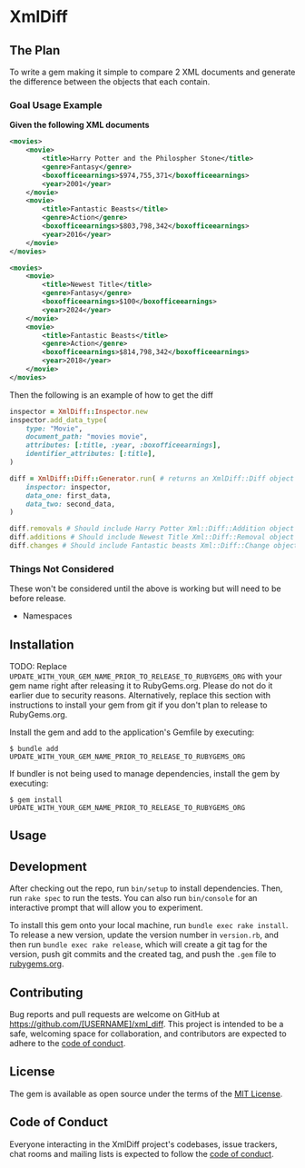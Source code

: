 # XmlDiff

## The Plan

To write a gem making it simple to compare 2 XML documents and generate the difference between the objects that each contain.

### Goal Usage Example

**Given the following XML documents**

```xml
<movies>
    <movie>
        <title>Harry Potter and the Philospher Stone</title>
        <genre>Fantasy</genre>
        <boxofficeearnings>$974,755,371</boxofficeearnings>
        <year>2001</year>
    </movie>
    <movie>
        <title>Fantastic Beasts</title>
        <genre>Action</genre>
        <boxofficeearnings>$803,798,342</boxofficeearnings>
        <year>2016</year>
    </movie>
</movies>
```

```xml
<movies>
    <movie>
        <title>Newest Title</title>
        <genre>Fantasy</genre>
        <boxofficeearnings>$100</boxofficeearnings>
        <year>2024</year>
    </movie>
    <movie>
        <title>Fantastic Beasts</title>
        <genre>Action</genre>
        <boxofficeearnings>$814,798,342</boxofficeearnings>
        <year>2018</year>
    </movie>
</movies>
```

Then the following is an example of how to get the diff

```ruby
inspector = XmlDiff::Inspector.new
inspector.add_data_type(
    type: "Movie",
    document_path: "movies movie",
    attributes: [:title, :year, :boxofficeearnings],
    identifier_attributes: [:title],
)

diff = XmlDiff::Diff::Generator.run( # returns an XmlDiff::Diff object
    inspector: inspector,
    data_one: first_data,
    data_two: second_data,
)

diff.removals # Should include Harry Potter Xml::Diff::Addition object
diff.additions # Should include Newest Title Xml::Diff::Removal object
diff.changes # Should include Fantastic beasts Xml::Diff::Change object
```

### Things Not Considered

These won't be considered until the above is working but will need to be before release.

- Namespaces

## Installation

TODO: Replace `UPDATE_WITH_YOUR_GEM_NAME_PRIOR_TO_RELEASE_TO_RUBYGEMS_ORG` with your gem name right after releasing it to RubyGems.org. Please do not do it earlier due to security reasons. Alternatively, replace this section with instructions to install your gem from git if you don't plan to release to RubyGems.org.

Install the gem and add to the application's Gemfile by executing:

    $ bundle add UPDATE_WITH_YOUR_GEM_NAME_PRIOR_TO_RELEASE_TO_RUBYGEMS_ORG

If bundler is not being used to manage dependencies, install the gem by executing:

    $ gem install UPDATE_WITH_YOUR_GEM_NAME_PRIOR_TO_RELEASE_TO_RUBYGEMS_ORG

## Usage

## Development

After checking out the repo, run `bin/setup` to install dependencies. Then, run `rake spec` to run the tests. You can also run `bin/console` for an interactive prompt that will allow you to experiment.

To install this gem onto your local machine, run `bundle exec rake install`. To release a new version, update the version number in `version.rb`, and then run `bundle exec rake release`, which will create a git tag for the version, push git commits and the created tag, and push the `.gem` file to [rubygems.org](https://rubygems.org).

## Contributing

Bug reports and pull requests are welcome on GitHub at https://github.com/[USERNAME]/xml_diff. This project is intended to be a safe, welcoming space for collaboration, and contributors are expected to adhere to the [code of conduct](https://github.com/[USERNAME]/xml_diff/blob/main/CODE_OF_CONDUCT.md).

## License

The gem is available as open source under the terms of the [MIT License](https://opensource.org/licenses/MIT).

## Code of Conduct

Everyone interacting in the XmlDiff project's codebases, issue trackers, chat rooms and mailing lists is expected to follow the [code of conduct](https://github.com/[USERNAME]/xml_diff/blob/main/CODE_OF_CONDUCT.md).
